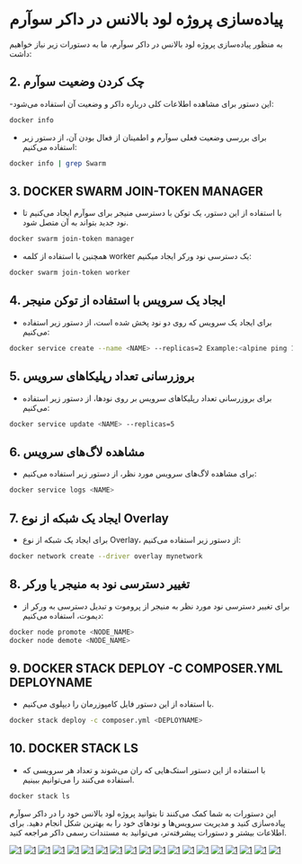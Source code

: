 # پیاده‌سازی پروژه لود بالانس در داکر سوآرم

به منظور پیاده‌سازی پروژه لود بالانس در داکر سوآرم، ما به دستورات زیر نیاز خواهیم داشت:

## 2. **چک کردن وضعیت سوآرم**

 -این دستور برای مشاهده اطلاعات کلی درباره داکر و وضعیت آن استفاده می‌شود:
```bash
docker info
```


- برای بررسی وضعیت فعلی سوآرم و اطمینان از فعال بودن آن، از دستور زیر استفاده می‌کنیم:
```bash
docker info | grep Swarm
```

## 3. **DOCKER SWARM JOIN-TOKEN MANAGER**
- با استفاده از این دستور، یک توکن با دسترسی منیجر برای سوآرم ایجاد می‌کنیم تا نود جدید بتواند به آن متصل شود.
```bash
docker swarm join-token manager
```

- همچنین با استفاده از کلمه worker یک دسترسی نود ورکر ایجاد میکنیم:
```bash
docker swarm join-token worker
```

## 4. **ایجاد یک سرویس با استفاده از توکن منیجر**
- برای ایجاد یک سرویس که روی دو نود پخش شده است، از دستور زیر استفاده می‌کنیم:
```bash
docker service create --name <NAME> --replicas=2 Example:<alpine ping 1.1.1.1>
```

## 5. **بروزرسانی تعداد رپلیکاهای سرویس**
- برای بروزرسانی تعداد رپلیکاهای سرویس بر روی نودها، از دستور زیر استفاده می‌کنیم:
```bash
docker service update <NAME> --replicas=5
```

## 6. **مشاهده لاگ‌های سرویس**
- برای مشاهده لاگ‌های سرویس مورد نظر، از دستور زیر استفاده می‌کنیم:
```bash
docker service logs <NAME>
```

## 7. **ایجاد یک شبکه از نوع Overlay**
- برای ایجاد یک شبکه از نوع Overlay، از دستور زیر استفاده می‌کنیم:
```bash
docker network create --driver overlay mynetwork
```

## 8. **تغییر دسترسی نود به منیجر یا ورکر**
- برای تغییر دسترسی نود مورد نظر به منیجر از پروموت و  تبدیل دسترسی به ورکر از دیموت، استفاده می‌کنیم: 
```bash
docker node promote <NODE_NAME>
docker node demote <NODE_NAME>
```


## 9. DOCKER STACK DEPLOY -C COMPOSER.YML DEPLOYNAME
- با استفاده از این دستور فایل کامپوزرمان را دیپلوی می‌کنیم.
```bash
docker stack deploy -c composer.yml <DEPLOYNAME>
```

## 10. DOCKER STACK LS
- با استفاده از این دستور استک‌هایی که ران می‌شوند و تعداد هر سرویسی که استفاده می‌کنند را می‌توانیم ببینیم.
```bash
docker stack ls
```

این دستورات به شما کمک می‌کنند تا بتوانید پروژه لود بالانس خود را در داکر سوآرم پیاده‌سازی کنید و مدیریت سرویس‌ها و نودهای خود را به بهترین شکل انجام دهید. برای اطلاعات بیشتر و دستورات پیشرفته‌تر، می‌توانید به مستندات رسمی داکر مراجعه کنید.


[![1](./photos/1.jpg)](https://github.com/pouria-azad/load-balancing)
[![1](./photos/2.jpg)](https://github.com/pouria-azad/load-balancing)
[![1](./photos/3.jpg)](https://github.com/pouria-azad/load-balancing)
[![1](./photos/4.jpg)](https://github.com/pouria-azad/load-balancing)
[![1](./photos/5.jpg)](https://github.com/pouria-azad/load-balancing)
[![1](./photos/6.jpg)](https://github.com/pouria-azad/load-balancing)
[![1](./photos/7.jpg)](https://github.com/pouria-azad/load-balancing)
[![1](./photos/8.jpg)](https://github.com/pouria-azad/load-balancing)
[![1](./photos/9.jpg)](https://github.com/pouria-azad/load-balancing)
[![1](./photos/10.jpg)](https://github.com/pouria-azad/load-balancing)
[![1](./photos/11.jpg)](https://github.com/pouria-azad/load-balancing)
[![1](./photos/12.jpg)](https://github.com/pouria-azad/load-balancing)
[![1](./photos/13.jpg)](https://github.com/pouria-azad/load-balancing)
[![1](./photos/14.jpg)](https://github.com/pouria-azad/load-balancing)
[![1](./photos/15.jpg)](https://github.com/pouria-azad/load-balancing)
[![1](./photos/16.jpg)](https://github.com/pouria-azad/load-balancing)
[![1](./photos/17.jpg)](https://github.com/pouria-azad/load-balancing)
[![1](./photos/18.jpg)](https://github.com/pouria-azad/load-balancing)
[![1](./photos/19.jpg)](https://github.com/pouria-azad/load-balancing)
